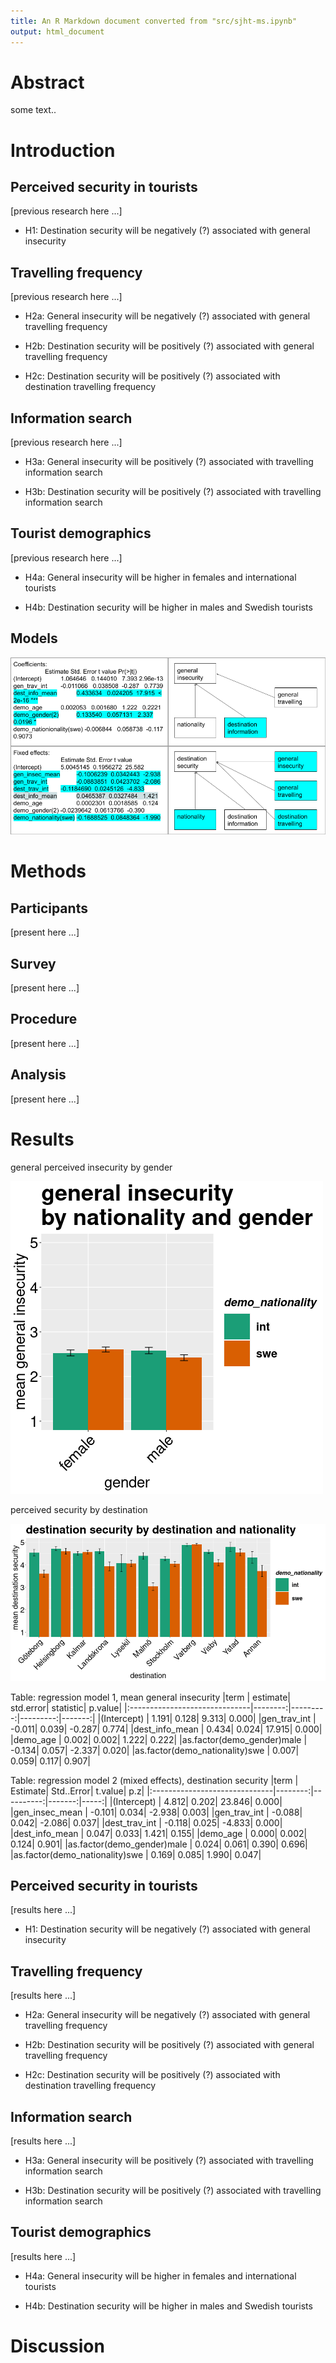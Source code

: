 ```yaml
---
title: An R Markdown document converted from "src/sjht-ms.ipynb"
output: html_document
---
```


# Abstract
some text..


# Introduction

## Perceived security in tourists

\[previous research here \...\]

- H1: Destination security will be negatively (?) associated with general insecurity

## Travelling frequency

\[previous research here \...\]

- H2a: General insecurity will be negatively (?) associated with general travelling frequency

- H2b: Destination security will be positively (?) associated with general travelling frequency

- H2c: Destination security will be positively (?) associated with destination travelling frequency

## Information search

\[previous research here \...\]

- H3a: General insecurity will be positively (?) associated with travelling information search

- H3b: Destination security will be positively (?) associated with travelling information search

## Tourist demographics

\[previous research here \...\]

- H4a: General insecurity will be higher in females and international tourists

- H4b: Destination security will be higher in males and Swedish tourists

## Models
![theoretical models](https://github.com/nils-holmberg/nils-holmberg.github.io/blob/main/scom-tour/fig/analysis-results-200922.png?raw=true)

# Methods

## Participants

\[present here \...\]

## Survey

\[present here \...\]

## Procedure

\[present here \...\]

## Analysis

\[present here \...\]

# Results

general perceived insecurity by gender

![alt text](https://github.com/nils-holmberg/nils-holmberg.github.io/blob/main/scom-tour/fig/gen-insec-nat-gender-03.png?raw=true)

perceived security by destination

![alt text](https://github.com/nils-holmberg/nils-holmberg.github.io/blob/main/scom-tour/fig/dest-sec-nat-03.png?raw=true)

Table: regression model 1, mean general insecurity
|term                           | estimate| std.error| statistic| p.value|
|:------------------------------|--------:|---------:|---------:|-------:|
|(Intercept)                    |    1.191|     0.128|     9.313|   0.000|
|gen_trav_int                   |   -0.011|     0.039|    -0.287|   0.774|
|dest_info_mean                 |    0.434|     0.024|    17.915|   0.000|
|demo_age                       |    0.002|     0.002|     1.222|   0.222|
|as.factor(demo_gender)male     |   -0.134|     0.057|    -2.337|   0.020|
|as.factor(demo_nationality)swe |    0.007|     0.059|     0.117|   0.907|

Table: regression model 2 (mixed effects), destination security
|term                           | Estimate| Std..Error| t.value|   p.z|
|:------------------------------|--------:|----------:|-------:|-----:|
|(Intercept)                    |    4.812|      0.202|  23.846| 0.000|
|gen_insec_mean                 |   -0.101|      0.034|  -2.938| 0.003|
|gen_trav_int                   |   -0.088|      0.042|  -2.086| 0.037|
|dest_trav_int                  |   -0.118|      0.025|  -4.833| 0.000|
|dest_info_mean                 |    0.047|      0.033|   1.421| 0.155|
|demo_age                       |    0.000|      0.002|   0.124| 0.901|
|as.factor(demo_gender)male     |    0.024|      0.061|   0.390| 0.696|
|as.factor(demo_nationality)swe |    0.169|      0.085|   1.990| 0.047|

## Perceived security in tourists

\[results here \...\]

- H1: Destination security will be negatively (?) associated with general insecurity

## Travelling frequency

\[results here \...\]

- H2a: General insecurity will be negatively (?) associated with general travelling frequency

- H2b: Destination security will be positively (?) associated with general travelling frequency

- H2c: Destination security will be positively (?) associated with destination travelling frequency

## Information search

\[results here \...\]

- H3a: General insecurity will be positively (?) associated with travelling information search

- H3b: Destination security will be positively (?) associated with travelling information search

## Tourist demographics

\[results here \...\]

- H4a: General insecurity will be higher in females and international tourists

- H4b: Destination security will be higher in males and Swedish tourists

# Discussion


